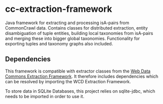 # cc-extraction-framework

Java framework for extracting and processing isA-pairs from CommonCrawl data. Contains classes for distributed extraction, entity disambiguation of tuple entities, building local taxonomies from isA-pairs and merging these into bigger global taxonomies. Functionality for exporting tuples and taxonomy graphs also included.

## Dependencies

This framework is compatible with extractor classes from the [Web Data Commons Extraction Framework](http://webdatacommons.org/framework/). It therefore includes dependencies which can be resolved by importing the WCD Extraction Framework.

To store data in SQLite Databases, this project relies on sqlite-jdbc, which needs to be imported in order to use it.